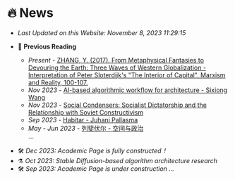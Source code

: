 # 🔥 News

- *Last Updated on this Website: November 8, 2023 11:29:15*

* 📔 **Previous Reading**

    * *Present* - [ZHANG, Y. (2017). From Metaphysical Fantasies to Devouring the Earth: Three Waves of Western Globalization - Interpretation of Peter Sloterdijk's "The Interior of Capital". Marxism and Reality, 100-107.]()
    * *Nov 2023* - [AI-based algorithmic workflow for architecture - Sixiong Wang](https://zwj5uynwea3.feishu.cn/docx/JMfOdyG2xoNlREx4FPncLXtDnXb)
    * *Nov 2023* - [Social Condensers: Socialist Dictatorship and the Relationship with Soviet Constructivism](https://academic-accelerator.com/encyclopedia/zh-cn/social-condenser)
    * *Sep 2023* - [Habitar - Juhani Pallasma](https://vdoc.pub/documents/habitar-5jv52ose5d60)
    * *May - Jun 2023* - [列斐伏尔 - 空间与政治]()
    <br>...


- 🛠️ *Dec 2023: Academic Page is fully constructed！*
- ⚗️ *Oct 2023: Stable Diffusion-based algorithm architecture research*
- 🛠️ *Sep 2023: Academic Page is under construction ...*